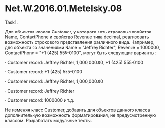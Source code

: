 # Net.W.2016.01.Metelsky.08

Task1.

Для объектов класса Customer, у которого есть строковые свойства Name, ContactPhone и свойство Revenue типа decimal, реализовать возможность строкового представления различного вида.
Например, для объекта со значениями Name = "Jeffrey Richter", Revenue = 1000000, ContactPhone = "+1 (425) 555-0100", могут быть следующие варианты:

·          Customer record: Jeffrey Richter, 1,000,000.00, +1 (425) 555-0100

·          Customer record: +1 (425) 555-0100

·          Customer record: Jeffrey Richter, 1,000,000.00

·          Customer record: Jeffrey Richter

·          Customer record: 1000000 и т.д.

Не изменяя класс Customer, добавить для объектов данного класса дополнительную возможность форматирования, не предусмотренную классом. Разработать модульные тесты.
